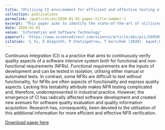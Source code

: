 ```yaml
---
title: "Utilising CI environment for efficient and effective testing of NFRs"
collection: publications
permalink: /publication/2020-01-01-paper-title-number-1
excerpt: 'This paper aims to identify the state-of-the-art of utilising the CI environment for NFR testing.'
date: 2020-01-01
venue: 'Information and Software Technology'
paperurl: 'https://www.sciencedirect.com/science/article/abs/pii/S095058491930206X'
citation: 'L Yu, E Alégroth, P Chatzipetrou, T Gorschek (2020). &quot;Utilising CI environment for efficient and effective testing of NFRs.&quot; <i>Information and Software Technology</i>.'
---
```

Continuous integration (CI) is a practice that aims to continuously verify quality aspects of a software intensive system both for functional and non-functional requirements (NFRs).
Functional requirements are the inputs of development and can be tested in isolation,
utilising either manual or automated tests. In contrast, some NFRs are difficult to test without functionality,
for NFRs are often aspects of functionality and express quality aspects.
Lacking this testability attribute makes NFR testing complicated and, therefore,
underrepresented in industrial practice.
However, the emergence of CI has radically affected software development and created new avenues for software quality evaluation and quality information acquisition.
Research has, consequently, been devoted to the utilisation of this additional information for more efficient and effective NFR verification.

[Download paper here](https://www.sciencedirect.com/science/article/abs/pii/S095058491930206X)